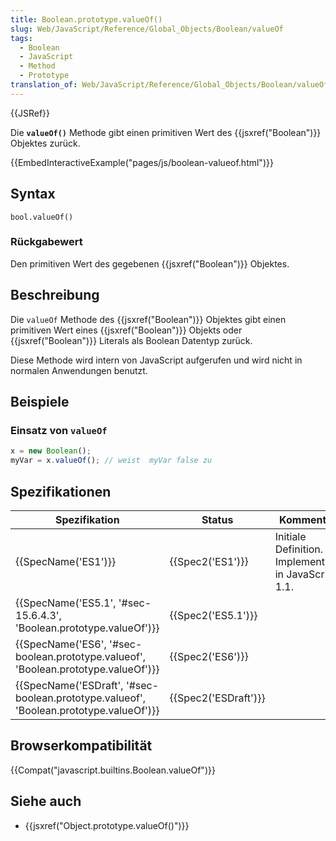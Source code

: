 ```yaml
---
title: Boolean.prototype.valueOf()
slug: Web/JavaScript/Reference/Global_Objects/Boolean/valueOf
tags:
  - Boolean
  - JavaScript
  - Method
  - Prototype
translation_of: Web/JavaScript/Reference/Global_Objects/Boolean/valueOf
---
```

{{JSRef}}

Die **`valueOf()`** Methode gibt einen primitiven Wert des {{jsxref("Boolean")}} Objektes zurück.

{{EmbedInteractiveExample("pages/js/boolean-valueof.html")}}

## Syntax

    bool.valueOf()

### Rückgabewert

Den primitiven Wert des gegebenen {{jsxref("Boolean")}} Objektes.

## Beschreibung

Die `valueOf` Methode des {{jsxref("Boolean")}} Objektes gibt einen primitiven Wert eines {{jsxref("Boolean")}} Objekts oder {{jsxref("Boolean")}} Literals als Boolean Datentyp zurück.

Diese Methode wird intern von JavaScript aufgerufen und wird nicht in normalen Anwendungen benutzt.

## Beispiele

### Einsatz von `valueOf`

```js
x = new Boolean();
myVar = x.valueOf(); // weist  myVar false zu
```

## Spezifikationen

| Spezifikation                                                                                                        | Status                       | Kommentar                                             |
| -------------------------------------------------------------------------------------------------------------------- | ---------------------------- | ----------------------------------------------------- |
| {{SpecName('ES1')}}                                                                                             | {{Spec2('ES1')}}         | Initiale Definition. Implementiert in JavaScript 1.1. |
| {{SpecName('ES5.1', '#sec-15.6.4.3', 'Boolean.prototype.valueOf')}}                             | {{Spec2('ES5.1')}}     |                                                       |
| {{SpecName('ES6', '#sec-boolean.prototype.valueof', 'Boolean.prototype.valueOf')}}         | {{Spec2('ES6')}}         |                                                       |
| {{SpecName('ESDraft', '#sec-boolean.prototype.valueof', 'Boolean.prototype.valueOf')}} | {{Spec2('ESDraft')}} |                                                       |

## Browserkompatibilität

{{Compat("javascript.builtins.Boolean.valueOf")}}

## Siehe auch

- {{jsxref("Object.prototype.valueOf()")}}

